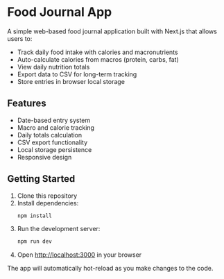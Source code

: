 # Food Journal App

A simple web-based food journal application built with Next.js that allows users to:

- Track daily food intake with calories and macronutrients
- Auto-calculate calories from macros (protein, carbs, fat)
- View daily nutrition totals
- Export data to CSV for long-term tracking
- Store entries in browser local storage

## Features

- Date-based entry system
- Macro and calorie tracking
- Daily totals calculation
- CSV export functionality
- Local storage persistence
- Responsive design

## Getting Started

1. Clone this repository
2. Install dependencies:
   ```bash
   npm install
   ```
3. Run the development server:
   ```bash
   npm run dev
   ```
4. Open [http://localhost:3000](http://localhost:3000) in your browser

The app will automatically hot-reload as you make changes to the code.

